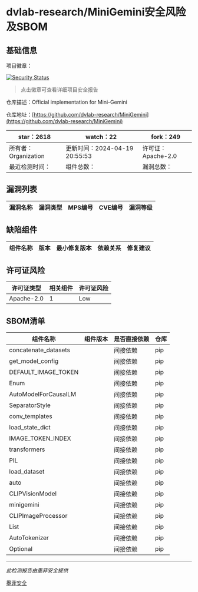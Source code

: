 # dvlab-research/MiniGemini安全风险及SBOM

## 基础信息

项目徽章：

[![Security Status](https://www.murphysec.com/platform3/v31/badge/1781391585560510464.svg)](https://www.murphysec.com/console/report/1775229634142089216/1781391585560510464)

> 点击徽章可查看详细项目安全报告

仓库描述：Official implementation for Mini-Gemini

仓库地址：[https://github.com/dvlab-research/MiniGemini](https://github.com/dvlab-research/MiniGemini)

| star：2618 | watch：22 | fork：249 |
| ----------- | -------------- | ------------ |
| 所有者：Organization | 更新时间：2024-04-19 20:55:53 | 许可证：Apache-2.0 |
| 最近检测时间： | 组件总数： | 漏洞总数： |




## 漏洞列表

| 漏洞名称 | 漏洞类型 | MPS编号 | CVE编号 | 漏洞等级 |
| ------- | ------ | ------- | ------ | ----- |





## 缺陷组件

| 组件名称 | 版本 | 最小修复版本 | 依赖关系 | 修复建议 |
| -------- | ---- | ------------ | -------- | -------- |





## 许可证风险

| 许可证类型 | 相关组件 | 许可证风险 |
| ---------- | -------- | ---------- |
|Apache-2.0|1|Low|




## SBOM清单

| 组件名称 | 组件版本 | 是否直接依赖 | 仓库 |
| -------- | -------- | ------------ | ---- |
|concatenate_datasets||间接依赖|pip|
|get_model_config||间接依赖|pip|
|DEFAULT_IMAGE_TOKEN||间接依赖|pip|
|Enum||间接依赖|pip|
|AutoModelForCausalLM||间接依赖|pip|
|SeparatorStyle||间接依赖|pip|
|conv_templates||间接依赖|pip|
|load_state_dict||间接依赖|pip|
|IMAGE_TOKEN_INDEX||间接依赖|pip|
|transformers||间接依赖|pip|
|PIL||间接依赖|pip|
|load_dataset||间接依赖|pip|
|auto||间接依赖|pip|
|CLIPVisionModel||间接依赖|pip|
|minigemini||间接依赖|pip|
|CLIPImageProcessor||间接依赖|pip|
|List||间接依赖|pip|
|AutoTokenizer||间接依赖|pip|
|Optional||间接依赖|pip|


------

*此检测报告由墨菲安全提供*

[墨菲安全](www.murphysec.com)